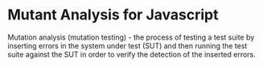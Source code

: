 Mutant Analysis for Javascript
==============================

Mutation analysis (mutation testing) - the process of testing a test suite by inserting errors in the system under test (SUT) and then running the test suite against the SUT in order to verify the detection of the inserted errors.
